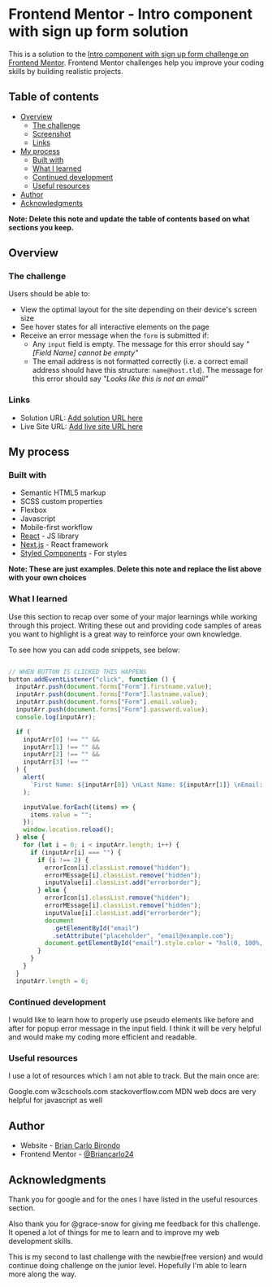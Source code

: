 # Frontend Mentor - Intro component with sign up form solution

This is a solution to the [Intro component with sign up form challenge on Frontend Mentor](https://www.frontendmentor.io/challenges/intro-component-with-signup-form-5cf91bd49edda32581d28fd1). Frontend Mentor challenges help you improve your coding skills by building realistic projects.

## Table of contents

- [Overview](#overview)
  - [The challenge](#the-challenge)
  - [Screenshot](#screenshot)
  - [Links](#links)
- [My process](#my-process)
  - [Built with](#built-with)
  - [What I learned](#what-i-learned)
  - [Continued development](#continued-development)
  - [Useful resources](#useful-resources)
- [Author](#author)
- [Acknowledgments](#acknowledgments)

**Note: Delete this note and update the table of contents based on what sections you keep.**

## Overview

### The challenge

Users should be able to:

- View the optimal layout for the site depending on their device's screen size
- See hover states for all interactive elements on the page
- Receive an error message when the `form` is submitted if:
  - Any `input` field is empty. The message for this error should say _"[Field Name] cannot be empty"_
  - The email address is not formatted correctly (i.e. a correct email address should have this structure: `name@host.tld`). The message for this error should say _"Looks like this is not an email"_

### Links

- Solution URL: [Add solution URL here](https://github.com/Briancarlo24/Intro-component-with-sign-up-form.git)
- Live Site URL: [Add live site URL here](https://https://briancarlo24.github.io/Intro-component-with-sign-up-form/-live-site-url.com)

## My process

### Built with

- Semantic HTML5 markup
- SCSS custom properties
- Flexbox
- Javascript
- Mobile-first workflow
- [React](https://reactjs.org/) - JS library
- [Next.js](https://nextjs.org/) - React framework
- [Styled Components](https://styled-components.com/) - For styles

**Note: These are just examples. Delete this note and replace the list above with your own choices**

### What I learned

Use this section to recap over some of your major learnings while working through this project. Writing these out and providing code samples of areas you want to highlight is a great way to reinforce your own knowledge.

To see how you can add code snippets, see below:

```js

// WHEN BUTTON IS CLICKED THIS HAPPENS
button.addEventListener("click", function () {
  inputArr.push(document.forms["Form"].firstname.value);
  inputArr.push(document.forms["Form"].lastname.value);
  inputArr.push(document.forms["Form"].email.value);
  inputArr.push(document.forms["Form"].password.value);
  console.log(inputArr);

  if (
    inputArr[0] !== "" &&
    inputArr[1] !== "" &&
    inputArr[2] !== "" &&
    inputArr[3] !== ""
  ) {
    alert(
      `First Name: ${inputArr[0]} \nLast Name: ${inputArr[1]} \nEmail: ${inputArr[2]} \nPassword: ${inputArr[3]}`
    );

    inputValue.forEach((items) => {
      items.value = "";
    });
    window.location.reload();
  } else {
    for (let i = 0; i < inputArr.length; i++) {
      if (inputArr[i] === "") {
        if (i !== 2) {
          errorIcon[i].classList.remove("hidden");
          errorMEssage[i].classList.remove("hidden");
          inputValue[i].classList.add("errorborder");
        } else {
          errorIcon[i].classList.remove("hidden");
          errorMEssage[i].classList.remove("hidden");
          inputValue[i].classList.add("errorborder");
          document
            .getElementById("email")
            .setAttribute("placeholder", "email@example.com");
          document.getElementById("email").style.color = "hsl(0, 100%, 74%)";
        }
      }
    }
  }
  inputArr.length = 0;
```

### Continued development

I would like to learn how to properly use pseudo elements like before and after for popup error message in the input field. I think it will be very helpful and would make my coding more efficient and readable.

### Useful resources

I use a lot of resources which I am not able to track. But the main once are:

Google.com
w3cschools.com
stackoverflow.com
MDN web docs are very helpful for javascript as well

## Author

- Website - [Brian Carlo Birondo](https://briancarlo24.github.io/Intro-component-with-sign-up-form/)
- Frontend Mentor - [@Briancarlo24](https://www.frontendmentor.io/profile/Briancarlo24)

## Acknowledgments

Thank you for google and for the ones I have listed in the useful resources section.

Also thank you for @grace-snow for giving me feedback for this challenge. It opened a lot of things for me to learn and to improve my web development skills.

This is my second to last challenge with the newbie(free version) and would continue doing challenge on the junior level. Hopefully I'm able to learn more along the way.
